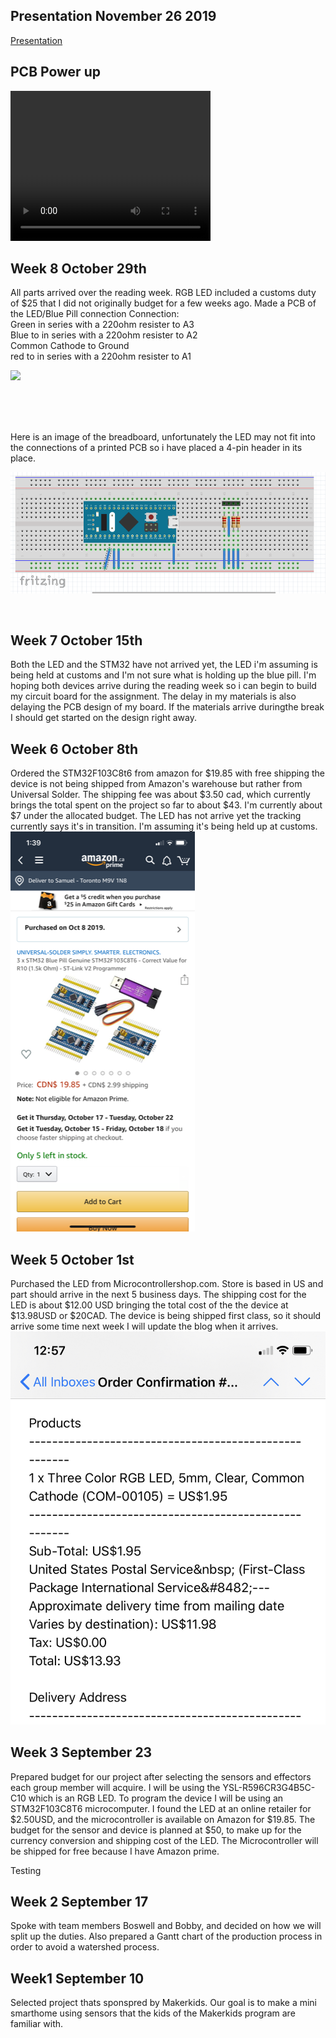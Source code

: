 <html>
  <body>
    <h2>Presentation November 26 2019</h2>
    <p><a href = "https://github.com/SamFat787/SmartDenProject/blob/master/CENG317presentation.pptx">Presentation </a>
    <h2>PCB Power up</h2>
    <p><video width="320" height="240" src="https://github.com/SamFat787/SmartDenProject/blob/master/IMG_2016.MOV"></video>
    <h2>Week 8 October 29th</h2>
    <p>All parts arrived over the reading week. RGB LED included a customs duty of $25 that I did not originally budget for a few weeks ago. Made a PCB of the LED/Blue Pill connection
    Connection:<br/> Green in series with a 220ohm resister to A3<br/>
                Blue to in series with a 220ohm resister to A2<br/>
                Common Cathode to Ground<br/>
                red to in series with a 220ohm resister to A1<br/>
    </p><p>
    <img src="https://github.com/SamFat787/SmartDenProject/blob/master/Screen%20Shot%202019-11-26%20at%201.56.32%20PM.png>"> </p><br/>
    <br/>
    <br/>
    <p>Here is an image of the breadboard, unfortunately the LED may not fit into the connections of a printed PCB so i have placed a 4-pin header in its place.</p>
    <p><img src="https://github.com/SamFat787/SmartDenProject/blob/master/Screen%20Shot%202019-11-19%20at%202.33.03%20PM.png"></p><br/>
   <h2>Week 7 October 15th</h2>
    <p>Both the LED and the STM32 have not arrived yet, the LED i'm assuming is being held at customs and I'm not sure what is holding up the blue pill. I'm hoping both devices arrive during the reading week so i can begin to build my circuit board for the assignment.  The delay in my materials is also delaying the PCB design of my board.  If the materials arrive duringthe break I should get started on the design right away.</p>
    <h2> Week 6 October 8th</h2>
    <p>Ordered the STM32F103C8t6 from amazon for $19.85 with free shipping the device is not being shipped from Amazon's warehouse but rather from Universal Solder. The shipping fee was about $3.50 cad, which currently brings the total spent on the project so far to about $43. I'm currently about $7 under the allocated budget.  The LED has not arrive yet the tracking currently says it's in transition. I'm assuming it's being held up at customs.
    <img src="https://github.com/SamFat787/SmartDenProject/blob/master/image1.png?raw=true">
    </p>
    <h2>Week 5 October 1st</h2>
    <p>Purchased the LED from Microcontrollershop.com. Store is based in US and part should arrive in the next 5 business days. The shipping cost for the LED is about $12.00 USD bringing the total cost of the the device at $13.98USD or $20CAD.  The device is being shipped first class, so it should arrive some time next week I will update the blog when it arrives.
    <img src="https://raw.githubusercontent.com/SamFat787/SmartDenProject/master/image0.jpeg">
    </p>
    <h2>Week 3 September 23</h2>
    <p>Prepared budget for our project after selecting the sensors and effectors each group member will acquire. I will be using the YSL-R596CR3G4B5C-C10 which is an RGB LED. To program the device I will be using an  STM32F103C8T6 microcomputer.  I found the LED at an online retailer for $2.50USD, and the microcontroller is available on Amazon for $19.85. The budget for the sensor and device is planned at $50, to make up for the currency conversion and shipping cost of the LED. The Microcontroller will be shipped for free because I have Amazon prime.</p>
 Testing
    <h2>Week 2 September 17</h2>
    <p>Spoke with team members Boswell and Bobby, and decided on how we will split up the duties. Also prepared a Gantt chart of the production process in order to avoid a watershed process.</p>
   
  <h2>Week1 September 10</h2>
    <p>Selected project thats sponspred by Makerkids.  Our goal is to make a mini smarthome using sensors that the kids of the Makerkids program are familiar with.</p>
    
    
  </body>
  </html>
